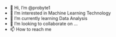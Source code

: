 - 👋 Hi, I’m @probyte1
- 👀 I’m interested in Machine Learning Technology
- 🌱 I’m currently learning Data Analysis
- 💞️ I’m looking to collaborate on ...
- 📫 How to reach me 

<!---
probyte1/probyte1 is a ✨ special ✨ repository because its `README.md` (this file) appears on your GitHub profile.
You can click the Preview link to take a look at your changes.
--->
